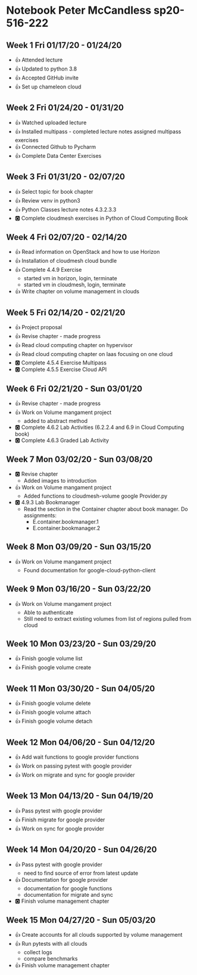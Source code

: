 # Notebook Peter McCandless sp20-516-222

## Week 1 Fri 01/17/20 - 01/24/20

* :+1: Attended lecture
* :+1: Updated to python 3.8
* :+1: Accepted GitHub invite
* :+1: Set up chameleon cloud

## Week 2 Fri 01/24/20 - 01/31/20

* :+1: Watched uploaded lecture
* :+1: Installed multipass - completed lecture notes assigned multipass exercises 
* :+1: Connected Github to Pycharm
* :+1: Complete Data Center Exercises 

## Week 3 Fri 01/31/20 - 02/07/20

* :+1: Select topic for book chapter
* :+1: Review venv in python3
* :+1: Python Classes lecture notes 4.3.2.3.3
* :o2: Complete cloudmesh exercises in Python of Cloud Computing Book

## Week 4 Fri 02/07/20 - 02/14/20

* :+1: Read information on OpenStack and how to use Horizon
* :+1: Installation of cloudmesh cloud bundle
* :+1: Complete 4.4.9 Exercise
  * started vm in horizon, login, terminate
  * started vm in cloudmesh, login, terminate
* :+1: Write chapter on volume management in clouds

## Week 5 Fri 02/14/20 - 02/21/20

* :+1: Project proposal
* :+1: Revise chapter - made progress
* :+1: Read cloud computing chapter on hypervisor
* :+1: Read cloud computing chapter on Iaas focusing on one cloud
* :o2: Complete 4.5.4 Exercise Multipass
* :o2: Complete 4.5.5 Exercise Cloud API

## Week 6 Fri 02/21/20 - Sun 03/01/20

* :+1: Revise chapter - made progress
* :+1: Work on Volume mangament project
  - added to abstract method
* :o2: Complete 4.6.2 Lab Activities (6.2.2.4 and 6.9 in Cloud Computing book)
* :o2: Complete 4.6.3 Graded Lab Activity

## Week 7 Mon 03/02/20 - Sun 03/08/20

* :o2: Revise chapter
  + Added images to introduction
* :+1: Work on Volume mangament project
  + Added functions to cloudmesh-volume google Provider.py
* :o2: 4.9.3 Lab Bookmanager 
  + Read the section in the Container chapter about book manager. Do assignments:
    - E.container.bookmanager.1
    - E.container.bookmanager.2
    
## Week 8 Mon 03/09/20 - Sun 03/15/20

* :+1: Work on Volume mangament project
  + Found documentation for google-cloud-python-client

## Week 9 Mon 03/16/20 - Sun 03/22/20

* :+1: Work on Volume mangament project
  + Able to authenticate
  + Still need to extract existing volumes from list of regions pulled from cloud

## Week 10 Mon 03/23/20 - Sun 03/29/20

* :+1: Finish google volume list
* :+1: Finish google volume create

## Week 11 Mon 03/30/20 - Sun 04/05/20

* :+1: Finish google volume delete
* :+1: Finish google volume attach
* :+1: Finish google volume detach

## Week 12 Mon 04/06/20 - Sun 04/12/20

* :+1: Add wait functions to google provider functions
* :+1: Work on passing pytest with google provider
* :+1: Work on migrate and sync for google provider

## Week 13 Mon 04/13/20 - Sun 04/19/20

* :+1: Pass pytest with google provider
* :+1: Finish migrate for google provider
* :+1: Work on sync for google provider

## Week 14 Mon 04/20/20 - Sun 04/26/20

* :+1: Pass pytest with google provider
  - need to find source of error from latest update
* :+1: Documentation for google provider
  - documentation for google functions
  - documentation for migrate and sync
* :o2: Finish volume management chapter

## Week 15 Mon 04/27/20 - Sun 05/03/20

* :+1: Create accounts for all clouds supported by volume management 
* :+1: Run pytests with all clouds
  - collect logs
  - compare benchmarks
* :+1: Finish volume management chapter
